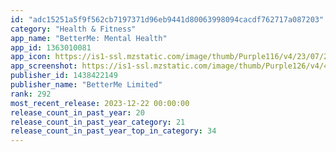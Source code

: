 ```yaml
---
id: "adc15251a5f9f562cb7197371d96eb9441d80063998094cacdf762717a087203"
category: "Health & Fitness"
app_name: "BetterMe: Mental Health"
app_id: 1363010081
app_icon: https://is1-ssl.mzstatic.com/image/thumb/Purple116/v4/23/07/23/23072389-cba0-7ab1-5e6e-62755a789013/AppIcon-1x_U007ephone-0-85-220.png/1024x1024bb.png
app_screenshot: https://is1-ssl.mzstatic.com/image/thumb/Purple126/v4/42/8e/a8/428ea882-5262-8fcf-b379-d3726b9ab07c/3651d765-ba8d-4178-8d93-94cc4b0f5fcd_2.png/1242x2688bb.png
publisher_id: 1438422149
publisher_name: "BetterMe Limited"
rank: 292
most_recent_release: 2023-12-22 00:00:00
release_count_in_past_year: 20
release_count_in_past_year_category: 21
release_count_in_past_year_top_in_category: 34
---
```

